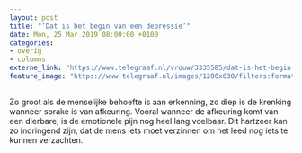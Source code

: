 ```yaml
---
layout: post
title: "’Dat is het begin van een depressie’"
date: Mon, 25 Mar 2019 08:00:00 +0100
categories: 
- overig 
- columns 
externe_link: "https://www.telegraaf.nl/vrouw/3335585/dat-is-het-begin-van-een-depressie"
feature_image: "https://www.telegraaf.nl/images/1200x630/filters:format(jpeg):quality(80)/cdn-kiosk-api.telegraaf.nl/4aca543c-4cb4-11e9-8b93-0217670beecd.jpg"
---
```


<p class="intro">Zo groot als de menselijke behoefte is aan erkenning, zo diep is de krenking wanneer sprake is van afkeuring. Vooral wanneer de afkeuring komt van een dierbare, is de emotionele pijn nog heel lang voelbaar. Dit hartzeer kan zo indringend zijn, dat de mens iets moet verzinnen om het leed nog iets te kunnen verzachten.</p>
